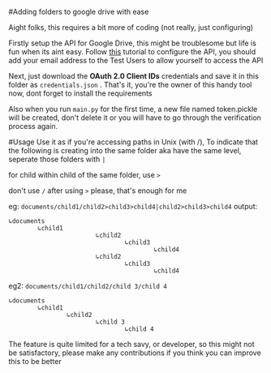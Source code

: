 #Adding folders to google drive with ease

Aight folks, this requires a bit more of coding (not really, just configuring)

Firstly setup the API for Google Drive, this might be troublesome but life is fun when its aint easy.
Follow [this](https://developers.google.com/drive/api/v3/enable-drive-api "SUPER GUIDE") tutorial to configure the API, you should add your email address to the Test Users to allow yourself to access the API

Next, just download the **OAuth 2.0 Client IDs** credentials and save it in this folder as `credentials.json`
. That's it, you're the owner of this handy tool now, dont forget to install the requirements

Also when you run `main.py` for the first time, a new file named token.pickle will be created, don't delete it or you will have to go through the verification process again.

#Usage
Use it as if you're accessing paths in Unix (with /),
To indicate that the following is creating into the same folder aka have the same level, seperate those folders with `|`

for child within child of the same folder, use `>`

don't use `/` after using `>` please, that's enough for me

eg: `documents/child1/child2>child3>child4|child2>child3>child4`
output:
```
↳documents
        ↳child1
                        ↳child2
                                ↳child3
                                        ↳child4
                        ↳child2
                                ↳child3
                                        ↳child4
```
eg2: `documents/child1/child2/child 3/child 4`
```
↳documents
        ↳child1
                ↳child2
                        ↳child 3
                                ↳child 4
```
The feature is quite limited for a tech savy, or developer, so this might not be satisfactory, please make any contributions if you think you can improve this to be better
